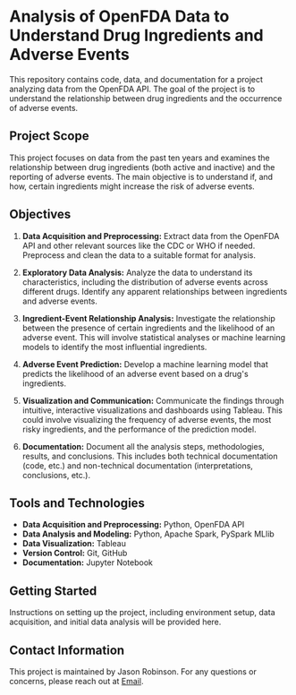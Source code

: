 # Analysis of OpenFDA Data to Understand Drug Ingredients and Adverse Events

This repository contains code, data, and documentation for a project analyzing data from the OpenFDA API. The goal of the project is to understand the relationship between drug ingredients and the occurrence of adverse events.

## Project Scope

This project focuses on data from the past ten years and examines the relationship between drug ingredients (both active and inactive) and the reporting of adverse events. The main objective is to understand if, and how, certain ingredients might increase the risk of adverse events.

## Objectives

1. **Data Acquisition and Preprocessing:** Extract data from the OpenFDA API and other relevant sources like the CDC or WHO if needed. Preprocess and clean the data to a suitable format for analysis.

2. **Exploratory Data Analysis:** Analyze the data to understand its characteristics, including the distribution of adverse events across different drugs. Identify any apparent relationships between ingredients and adverse events.

3. **Ingredient-Event Relationship Analysis:** Investigate the relationship between the presence of certain ingredients and the likelihood of an adverse event. This will involve statistical analyses or machine learning models to identify the most influential ingredients.

4. **Adverse Event Prediction:** Develop a machine learning model that predicts the likelihood of an adverse event based on a drug's ingredients.

5. **Visualization and Communication:** Communicate the findings through intuitive, interactive visualizations and dashboards using Tableau. This could involve visualizing the frequency of adverse events, the most risky ingredients, and the performance of the prediction model.

6. **Documentation:** Document all the analysis steps, methodologies, results, and conclusions. This includes both technical documentation (code, etc.) and non-technical documentation (interpretations, conclusions, etc.).

## Tools and Technologies

- **Data Acquisition and Preprocessing:** Python, OpenFDA API
- **Data Analysis and Modeling:** Python, Apache Spark, PySpark MLlib
- **Data Visualization:** Tableau
- **Version Control:** Git, GitHub
- **Documentation:** Jupyter Notebook

## Getting Started

Instructions on setting up the project, including environment setup, data acquisition, and initial data analysis will be provided here.

## Contact Information

This project is maintained by Jason Robinson. For any questions or concerns, please reach out at [Email](robinsonjason761@gmail.com).
